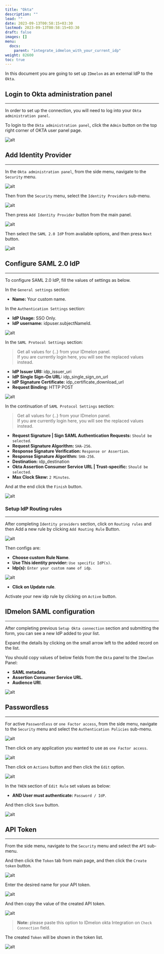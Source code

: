 ```yaml
---
title: "Okta"
description: ""
lead: ""
date: 2023-09-13T00:58:15+03:30
lastmod: 2023-09-13T00:58:15+03:30
draft: false
images: []
menu:
  docs:
    parent: "integrate_idmelon_with_your_current_idp"
weight: 82600
toc: true
---
```


In this document you are going to set up `IDmelon` as an external IdP to the `Okta`.  

## Login to Okta administration panel  

---

In order to set up the connection, you will need to log into your `Okta administration panel`.  

To login to the `Okta administration panel`, click the `Admin` button on the top right corner of OKTA user panel page.  

![alt](/images/vendor/sso/okta_dashboard_01.png)  

## Add Identity Provider  

---

In the `Okta administration panel`, from the side menu, navigate to the `Security` menu.  

![alt](/images/vendor/sso/okta_dashboard_02.png)  

Then from the `Security` menu, select the `Identity Providers` sub-menu.  

![alt](/images/vendor/sso/okta_dashboard_03.png)  

Then press `Add Identity Provider` button from the main panel.  

![alt](/images/vendor/sso/okta_dashboard_04.png)  

Then select the `SAML 2.0 IdP` from available options, and then press `Next` button.  

![alt](/images/vendor/sso/okta_dashboard_05.png)  

## Configure SAML 2.0 IdP  

---

To configure SAML 2.0 IdP, fill the values of settings as below.  

In the `General settings` section:  

- **Name:** Your custom name.  

In the `Authentication Settings` section:  

- **IdP Usage:** SSO Only.  
- **IdP username:** idpuser.subjectNameId.  

![alt](/images/vendor/sso/okta_sso_only.png)  

In the `SAML Protocol Settings` section:  

> Get all values for {..} from your IDmelon panel.  
> If you are currently login here, you will see the replaced values instead.  

- **IdP Issuer URI:** idp_issuer_uri  
- **IdP Single Sign-On URL:** idp_single_sign_on_url  
- **IdP Signature Certificate:** idp_certificate_download_url  
- **Request Binding:** HTTP POST  

![alt](/images/vendor/sso/okta_dashboard_08.png)  

In the continuation of `SAML Protocol Settings` section:  

> Get all values for {..} from your IDmelon panel.  
> If you are currently login here, you will see the replaced values instead.  

- **Request Signature | Sign SAML Authentication Requests:** `Should be selected`.  
- **Request Signature Algorithm:** `SHA-256`.  
- **Response Signature Verification:** `Response or Assertion`.  
- **Response Signature Algorithm:** `SHA-256`.  
- **Destination:** idp_destination  
- **Okta Assertion Consumer Service URL | Trust-specific:** `Should be selected`.  
- **Max Clock Skew:** `2 Minutes`.  

And at the end click the `Finish` button.  

![alt](/images/vendor/sso/okta_dashboard_09.png)  

### Setup IdP Routing rules  

---

After completing `Identity providers` section, click on `Routing rules` and then Add a new rule by clicking `Add Routing Rule` Button.  

![alt](/images/vendor/sso/okta_rules_01.png)  

Then configs are:  

- **Choose custom Rule Name**.  
- **Use This identity provider:** `Use specific IdP(s)`.  
- **Idp(s):** `Enter your custom name of idp`.  

![alt](/images/vendor/sso/okta_rules_02.png)  

- **Click on Update rule**.  

Activate your new idp rule by clicking on `Active` button.  

## IDmelon SAML configuration  

---

After completing previous `Setup Okta connection` section and submitting the form, you can see a new IdP added to your list.  

Expand the details by clicking on the small arrow left to the added record on the list.  

You should copy values of below fields from the `Okta` panel to the `IDmelon` Panel:  

- **SAML metadata**.  
- **Assertion Consumer Service URL**.  
- **Audience URI**.  

![alt](/images/vendor/sso/okta_dashboard_10.png)  

## Passwordless  

---

For active `Passwordless` or `one Factor access`, from the side menu, navigate to the `Security` menu and select the `Authentication Policies` sub-menu.  

![alt](/images/vendor/sso/okta_passwordless_01.png)  

Then click on any application you wanted to use as `one Factor access`.  

![alt](/images/vendor/sso/okta_policy_01.png)  

Then click on `Actions` button and then click the `Edit` option.  

![alt](/images/vendor/sso/okta_policy_03.png)  

In the `THEN` section of `Edit Rule` set values as below:  

- **AND User must authenticate:** `Password / IdP`.  

And then click `Save` button.  

![alt](/images/vendor/sso/okta_policy_02.png)  

## API Token  

---

From the side menu, navigate to the `Security` menu and select the `API` sub-menu.  

And then click the `Token` tab from main page, and then click the `Create token` button.  

![alt](/images/vendor/sso/okta_api_01.png)  

Enter the desired name for your API token.  

![alt](/images/vendor/sso/okta_api_02.png)  

And then copy the value of the created API token.  

![alt](/images/vendor/sso/okta_api_03.png)  

> **Note:** please paste this option to IDmelon okta Integration on `Check Connection` field.  

The created `Token` will be shown in the token list.  

![alt](/images/vendor/sso/okta_api_04.png)  
